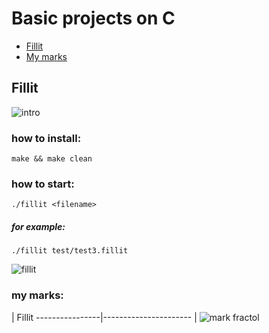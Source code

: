 # Basic projects on C
- [Fillit](#id-section2)
- [My marks](#id-section3)

## Fillit
![intro](https://github.com/odnaks/settings/blob/master/screens/fillit2.png)
### how to install:
```shell
make && make clean
```
### how to start:
```shell
./fillit <filename>
```
##### for example: 
```shell
./fillit test/test3.fillit
```
![fillit](https://github.com/odnaks/settings/blob/master/screens/fillit1.png)

<div id='id-section3'/>

### my marks:
| Fillit
----------------|----------------------
| ![mark fractol](https://github.com/odnaks/settings/blob/master/screens/fillit3.png)
